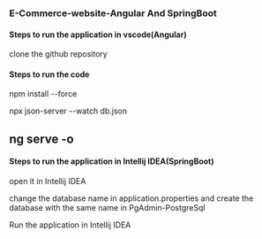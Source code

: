 ###  E-Commerce-website-Angular And SpringBoot

#### Steps to run the application in vscode(Angular)
clone the github repository

#### Steps to run the code
npm install --force

npx json-server --watch db.json

ng serve -o
--------------------------------------
#### Steps to run the application in Intellij IDEA(SpringBoot)
open it in Intellij IDEA

change the database name in application.properties and create the database with the same name in PgAdmin-PostgreSql

Run the application in Intellij IDEA
